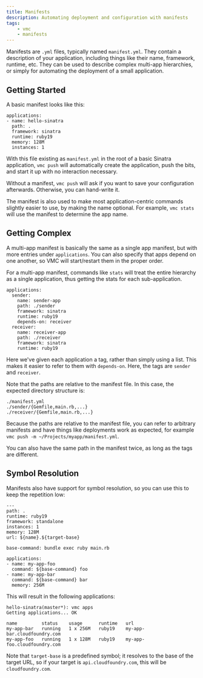 ```yaml
---
title: Manifests
description: Automating deployment and configuration with manifests
tags:
    - vmc
    - manifests
---
```


Manifests are `.yml` files, typically named `manifest.yml`. They contain
a description of your application, including things like their name,
framework, runtime, etc. They can be used to describe complex multi-app
hierarchies, or simply for automating the deployment of a small application.

## Getting Started

A basic manifest looks like this:

```
applications:
- name: hello-sinatra
  path: .
  framework: sinatra
  runtime: ruby19
  memory: 128M
  instances: 1
```

With this file existing as `manifest.yml` in the root of a basic Sinatra
application, `vmc push` will automatically create the application, push the
bits, and start it up with no interaction necessary.

Without a manifest, `vmc push` will ask if you want to save your configuration
afterwards. Otherwise, you can hand-write it.

The manifest is also used to make most application-centric commands slightly
easier to use, by making the name optional. For example, `vmc stats` will use
the manifest to determine the app name.


## Getting Complex

A multi-app manifest is basically the same as a single app manifest, but with
more entries under `applications`. You can also specify that apps depend on
one another, so VMC will start/restart them in the proper order.

For a multi-app manifest, commands like `stats` will treat the entire
hierarchy as a single application, thus getting the stats for each
sub-application.

```
applications:
  sender:
    name: sender-app
    path: ./sender
    framework: sinatra
    runtime: ruby19
    depends-on: receiver
  receiver:
    name: receiver-app
    path: ./receiver
    framework: sinatra
    runtime: ruby19
```

Here we've given each application a tag, rather than simply using a list. This
makes it easier to refer to them with `depends-on`. Here, the tags are
`sender` and `receiver`.

Note that the paths are relative to the manifest file. In this case, the
expected directory structure is:

```
./manifest.yml
./sender/{Gemfile,main.rb,...}
./receiver/{Gemfile,main.rb,...}
```

Because the paths are relative to the manifest file, you can refer to
arbitrary manifests and have things like deployments work as expected, for
example `vmc push -m ~/Projects/myapp/manifest.yml`.

You can also have the same path in the manifest twice, as long as the tags are
different.


## Symbol Resolution

Manifests also have support for symbol resolution, so you can use this to keep
the repetition low:

```
---
path: .
runtime: ruby19
framework: standalone
instances: 1
memory: 128M
url: ${name}.${target-base}

base-command: bundle exec ruby main.rb

applications:
- name: my-app-foo
  command: ${base-command} foo
- name: my-app-bar
  command: ${base-command} bar
  memory: 256M
```

This will result in the following applications:

```
hello-sinatra(master*): vmc apps
Getting applications... OK

name         status    usage      runtime   url
my-app-bar   running   1 x 256M   ruby19    my-app-bar.cloudfoundry.com
my-app-foo   running   1 x 128M   ruby19    my-app-foo.cloudfoundry.com
```

Note that `target-base` is a predefined symbol; it resolves to the base of the
target URL, so if your target is `api.cloudfoundry.com`, this will be
`cloudfoundry.com`.
